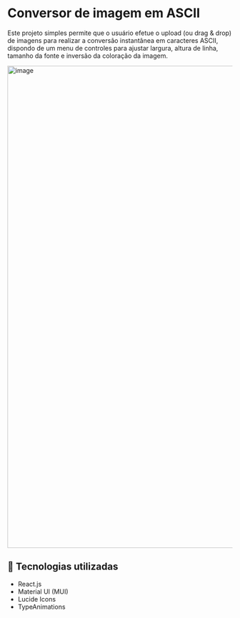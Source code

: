 # Conversor de imagem em ASCII

Este projeto simples permite que o usuário efetue o upload (ou drag & drop) de imagens para realizar a conversão instantânea em caracteres ASCII, dispondo de um menu de controles para ajustar largura, altura de linha, tamanho da fonte e inversão da coloração da imagem.

<img width="1920" height="1080" alt="image" src="https://github.com/user-attachments/assets/5f32cf68-917f-4b38-beaa-9c39170eb700" />

## 🚀 Tecnologias utilizadas
- React.js
- Material UI (MUI)
- Lucide Icons
- TypeAnimations
